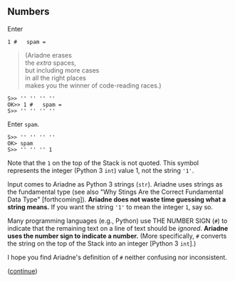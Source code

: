 ## Numbers

Enter

    1 #   spam =
    
> (Ariadne erases\
> the _extra_ spaces,\
> but including more cases\
> in all the right places\
> makes you the winner of code-reading races.)

    S>> '' '' '' ''
    OK>> 1 #   spam =
    S>> '' '' '' ''
    
Enter `spam`.

    S>> '' '' '' ''
    OK> spam
    S>> '' '' '' 1
    
Note that the `1` on the top of the Stack is not quoted.
This symbol represents the integer (Python 3 `int`) value 1, not the string `'1'`.

Input comes to Ariadne as Python 3 strings (`str`).
Ariadne uses strings as the fundamental type
(see also "Why Stings Are the Correct Fundamental Data Type" [forthcoming]).
**Ariadne does not waste time guessing what a string means.**
If you want the string `'1'` to mean the integer `1`, say so.

Many programming languages (e.g., Python) use THE NUMBER SIGN (`#`) to indicate that the remaining text on a line of text should be _ignored_.
**Ariadne uses the number sign to indicate a number.**
(More specifically, `#` converts the string on the top of the Stack into an integer \[Python 3 `int`\].)

I hope you find Ariadne's definition of `#` neither confusing nor inconsistent.


([continue](https://github.com/dmparrishphd/Python4th/blob/master/2b/Tutorial/body5.md))
